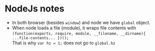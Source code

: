 # NodeJs notes

* In both browser (besides `window`) and node we have `global` object.
* When node loads a file (module), it wraps file contents with `(function(exports, require, module, __filename, __dirname){ ...file-contents... })();`<br />
    That is why `var hz = 1;` does not go to `global.hz`
